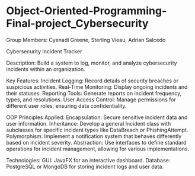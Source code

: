 # Object-Oriented-Programming-Final-project_Cybersecurity
Group Members: Cyenadi Greene, Sterling Vieau, Adrian Salcedo

Cybersecurity Incident Tracker

Description: Build a system to log, monitor, and analyze cybersecurity incidents within an organization.

 Key Features:
 Incident Logging: Record details of security breaches or suspicious activities.
 Real-Time Monitoring: Display ongoing incidents and their statuses.
 Reporting Tools: Generate reports on incident frequency, types, and resolutions.
 User Access Control: Manage permissions for different user roles, ensuring data 
confidentiality.

OOP Principles Applied:
Encapsulation: Secure sensitive incident data and user information.
Inheritance: Develop a general Incident class with subclasses for specific 
incident types like DataBreach or PhishingAttempt.
Polymorphism: Implement a notification system that behaves differently based on incident severity.
Abstraction: Use interfaces to define standard operations for incident management, allowing for various implementations.

Technologies:
GUI: JavaFX for an interactive dashboard.
Database: PostgreSQL or MongoDB for storing incident logs and user data.
